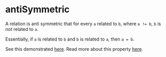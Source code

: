 # antiSymmetric

A relation is anti symmetric that for every ```a``` related to ```b```, where ```a != b```, ```b``` is not related to ```a```.

Essentially, if ```a``` is related to ```b``` and ```b``` is related to ```a```, then  ```a = b```.

See this demonstrated [here](https://github.com/conjure-cp/conjure/blob/main/docs/notebooks/RelationDomains.ipynb).
Read more about this property [here](https://en.wikipedia.org/wiki/Antisymmetric_relation).
